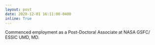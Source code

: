 ```yaml
---
layout: post
date: 2020-12-01 16:11:00-0400
inline: True
---
```

Commenced employment as a Post-Doctoral Associate at NASA GSFC/ ESSIC UMD, MD.
